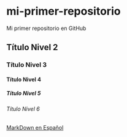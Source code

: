 # mi-primer-repositorio
Mi primer repositorio en GitHub

## Título Nivel 2
### Título Nivel 3
#### Título Nivel 4
##### Título Nivel 5
###### Título Nivel 6

[MarkDown en Español](https://markdown.es/)
